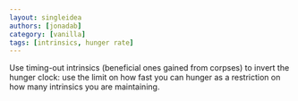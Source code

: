 ```yaml
---
layout: singleidea
authors: [jonadab]
category: [vanilla]
tags: [intrinsics, hunger rate]
---
```

Use timing-out intrinsics (beneficial ones gained from corpses) to invert the hunger clock: use the limit on how fast you can hunger as a restriction on how many intrinsics you are maintaining.
